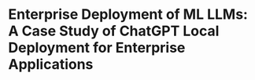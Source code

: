 # Enterprise Deployment of ML LLMs: A Case Study of ChatGPT Local Deployment for Enterprise Applications
